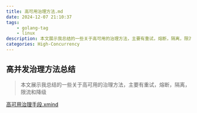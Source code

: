 ```yaml
---
title: 高可用治理方法.md
date: 2024-12-07 21:10:37
tags: 
    - golang-tag  
    - linux
description: 本文展示我总结的一些关于高可用的治理方法，主要有重试，熔断，隔离，限流和降级
categories: High-Concurrency
---
```


## 高并发治理方法总结

> 本文展示我总结的一些关于高可用的治理方法，主要有重试，熔断，隔离，限流和降级



 [高可用治理手段.xmind](https://huatang-files.oss-cn-shanghai.aliyuncs.com/%E9%AB%98%E5%8F%AF%E7%94%A8%E6%B2%BB%E7%90%86%E6%89%8B%E6%AE%B5.xmind) 
